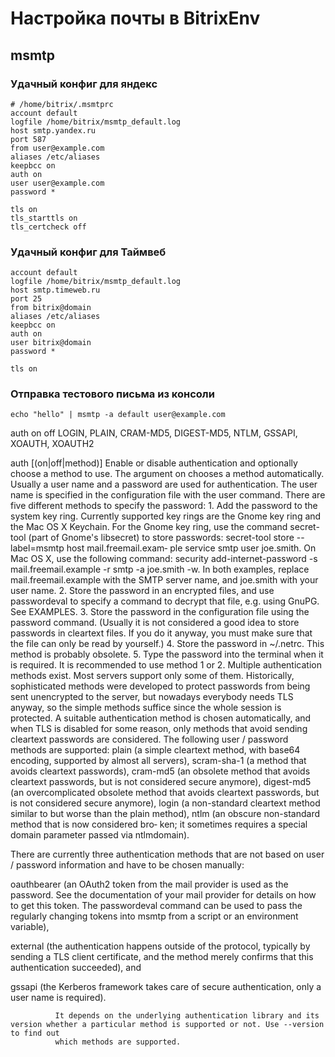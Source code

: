 # Настройка почты в BitrixEnv

## msmtp

### Удачный конфиг для яндекс

```
# /home/bitrix/.msmtprc
account default
logfile /home/bitrix/msmtp_default.log
host smtp.yandex.ru
port 587
from user@example.com
aliases /etc/aliases
keepbcc on
auth on
user user@example.com
password *

tls on
tls_starttls on
tls_certcheck off
```

### Удачный конфиг для Таймвеб

```
account default
logfile /home/bitrix/msmtp_default.log
host smtp.timeweb.ru
port 25
from bitrix@domain
aliases /etc/aliases
keepbcc on
auth on
user bitrix@domain
password *

tls on
```

### Отправка тестового письма из консоли

```
echo "hello" | msmtp -a default user@example.com
```

auth
on
off
LOGIN, PLAIN, CRAM-MD5, DIGEST-MD5, NTLM, GSSAPI, XOAUTH, XOAUTH2

auth [(on|off|method)]
              Enable or disable authentication and optionally choose a method to use. The argument on chooses a method automatically.
              Usually  a  user  name and a password are used for authentication. The user name is specified in the configuration file with the user command.
              There are five different methods to specify the password:
              1. Add the password to the system key ring.  Currently supported key rings are the Gnome key ring and the Mac OS X Keychain.   For  the  Gnome
              key ring, use the command secret-tool (part of Gnome's libsecret) to store passwords: secret-tool store --label=msmtp host mail.freemail.exam‐
              ple service smtp user joe.smith.  On Mac OS X, use the following command: security add-internet-password -s mail.freemail.example -r  smtp  -a
              joe.smith -w.  In both examples, replace mail.freemail.example with the SMTP server name, and joe.smith with your user name.
              2. Store the password in an encrypted files, and use passwordeval to specify a command to decrypt that file, e.g. using GnuPG. See EXAMPLES.
              3.  Store  the password in the configuration file using the password command.  (Usually it is not considered a good idea to store passwords in
              cleartext files.  If you do it anyway, you must make sure that the file can only be read by yourself.)
              4. Store the password in ~/.netrc. This method is probably obsolete.
              5. Type the password into the terminal when it is required.
              It is recommended to use method 1 or 2.
              Multiple authentication methods exist. Most servers support only some of them.  Historically, sophisticated methods were developed to  protect
              passwords  from  being  sent unencrypted to the server, but nowadays everybody needs TLS anyway, so the simple methods suffice since the whole
              session is protected. A suitable authentication method is chosen automatically, and when TLS is disabled for some reason,  only  methods  that
              avoid sending cleartext passwords are considered.
              The following user / password methods are supported:
plain (a simple cleartext method, with base64 encoding, supported by almost all servers),
scram-sha-1 (a method that avoids cleartext passwords),
cram-md5 (an obsolete method that avoids cleartext passwords, but  is  not  considered
              secure  anymore),
digest-md5 (an overcomplicated obsolete method that avoids cleartext passwords, but is not considered secure anymore),
login (a non-standard cleartext method similar to but worse than the plain method),
ntlm (an obscure non-standard method that is now considered bro‐
              ken; it sometimes requires a special domain parameter passed via ntlmdomain).

There are currently three authentication methods that are not based on user / password information and have to be chosen manually:

oauthbearer (an OAuth2 token from the mail provider is used as the password.  See the documentation of your mail provider for details on how to  get  this
              token. The passwordeval command can be used to pass the regularly changing tokens into msmtp from a script or an environment variable),

external (the authentication happens outside of the protocol, typically by sending a TLS client certificate, and the method  merely  confirms  that
              this authentication succeeded), and

gssapi (the Kerberos framework takes care of secure authentication, only a user name is required).

              It depends on the underlying authentication library and its version whether a particular method is supported or not. Use --version to find out
              which methods are supported.
